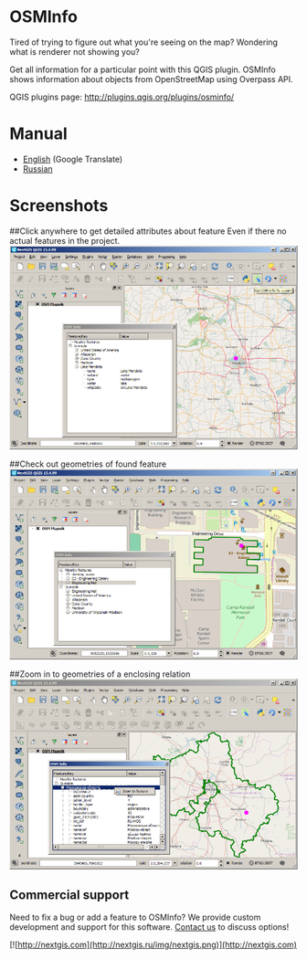# OSMInfo
Tired of trying to figure out what you're seeing on the map?
Wondering what is renderer not showing you?

Get all information for a particular point with this QGIS plugin. OSMInfo shows information about objects from OpenStreetMap using Overpass API.

QGIS plugins page: http://plugins.qgis.org/plugins/osminfo/

# Manual

* [English](https://translate.google.com/translate?sl=ru&tl=en&js=y&prev=_t&hl=en&ie=UTF-8&u=http%3A%2F%2Fgis-lab.info%2Fqa%2Fosminfo.html&edit-text=) (Google Translate)
* [Russian](http://gis-lab.info/qa/osminfo.html)

# Screenshots

##Click anywhere to get detailed attributes about feature
Even if there no actual features in the project.
![Example1](/img/example1.png)

##Check out geometries of found feature
![Example2](/img/example2.png)

##Zoom in to geometries of a enclosing relation
![Example3](/img/example3.png)

Commercial support
----------
Need to fix a bug or add a feature to OSMInfo? We provide custom development and support for this software. [Contact us](http://nextgis.ru/en/contact/) to discuss options!

[![http://nextgis.com](http://nextgis.ru/img/nextgis.png)](http://nextgis.com)
